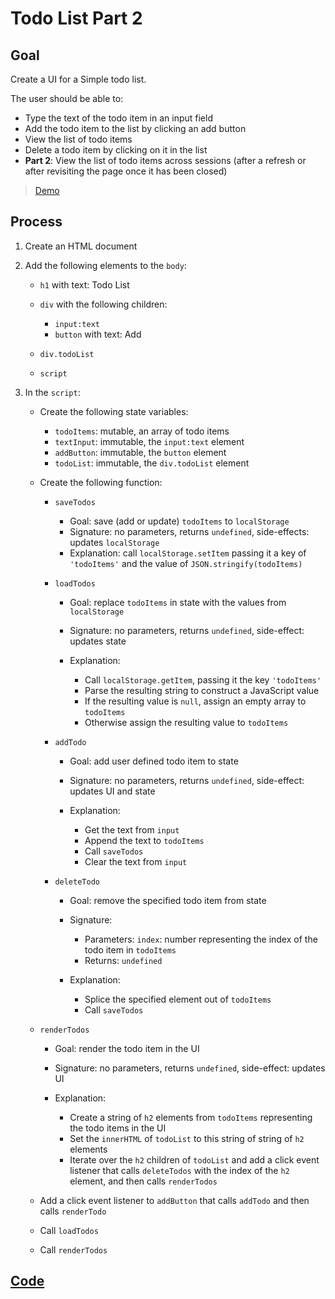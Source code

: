 # Todo List Part 2

## Goal

Create a UI for a Simple todo list.

The user should be able to:

- Type the text of the todo item in an input field
- Add the todo item to the list by clicking an add button
- View the list of todo items
- Delete a todo item by clicking on it in the list
- **Part 2**: View the list of todo items across sessions (after a refresh or after revisiting the page once it has been closed)

> [Demo](demo.html)

## Process

1. Create an HTML document
2. Add the following elements to the `body`:

   - `h1` with text: Todo List
   - `div` with the following children:

     - `input:text`
     - `button` with text: Add

   - `div.todoList`
   - `script`

3. In the `script`:

   - Create the following state variables:

     - `todoItems`: mutable, an array of todo items
     - `textInput`: immutable, the `input:text` element
     - `addButton`: immutable, the `button` element
     - `todoList`: immutable, the `div.todoList` element

   - Create the following function:

     - `saveTodos`

       - Goal: save (add or update) `todoItems` to `localStorage`
       - Signature: no parameters, returns `undefined`, side-effects: updates `localStorage`
       - Explanation: call `localStorage.setItem` passing it a key of `'todoItems'` and the value of `JSON.stringify(todoItems)`

     - `loadTodos`

       - Goal: replace `todoItems` in state with the values from `localStorage`
       - Signature: no parameters, returns `undefined`, side-effect: updates state
       - Explanation:

         - Call `localStorage.getItem`, passing it the key `'todoItems'`
         - Parse the resulting string to construct a JavaScript value
         - If the resulting value is `null`, assign an empty array to `todoItems`
         - Otherwise assign the resulting value to `todoItems`

     - `addTodo`

       - Goal: add user defined todo item to state
       - Signature: no parameters, returns `undefined`, side-effect: updates UI and state
       - Explanation:

         - Get the text from `input`
         - Append the text to `todoItems`
         - Call `saveTodos`
         - Clear the text from `input`

     - `deleteTodo`

       - Goal: remove the specified todo item from state
       - Signature:

         - Parameters: `index`: number representing the index of the todo item in `todoItems`
         - Returns: `undefined`

       - Explanation:

         - Splice the specified element out of `todoItems`
         - Call `saveTodos`

   - `renderTodos`

     - Goal: render the todo item in the UI
     - Signature: no parameters, returns `undefined`, side-effect: updates UI
     - Explanation:

       - Create a string of `h2` elements from `todoItems` representing the todo items in the UI
       - Set the `innerHTML` of `todoList` to this string of string of `h2` elements
       - Iterate over the `h2` children of `todoList` and add a click event listener that calls `deleteTodos` with the index of the `h2` element, and then calls `renderTodos`

   - Add a click event listener to `addButton` that calls `addTodo` and then calls `renderTodo`
   - Call `loadTodos`
   - Call `renderTodos`

## [Code](index.html)
